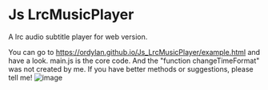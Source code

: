 # Js LrcMusicPlayer
A lrc audio subtitle player for web version.

You can go to https://ordylan.github.io/Js_LrcMusicPlayer/example.html and have a look.
main.js is the core code.
And the "function changeTimeFormat" was not created by me.
If you have better methods or suggestions, please tell me!
![image](https://user-images.githubusercontent.com/56828391/195979641-dbe3283b-e94e-4ac9-a8cc-e6be59d799dd.png)
